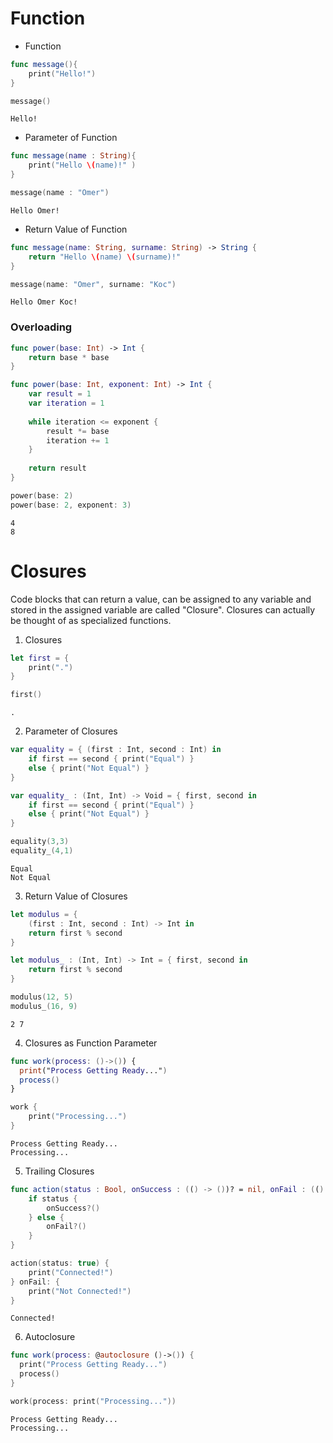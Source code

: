 # Function

- Function
```swift
func message(){
    print("Hello!")
}
```
```swift
message()
```
```
Hello!
```

- Parameter of Function
```swift
func message(name : String){
    print("Hello \(name)!" )
}
```
```swift
message(name : "Omer")
```
```
Hello Omer!
```

- Return Value of Function
```swift
func message(name: String, surname: String) -> String {
    return "Hello \(name) \(surname)!"
}
```
```swift
message(name: "Omer", surname: "Koc")
```
```
Hello Omer Koc!
```

### Overloading
```swift
func power(base: Int) -> Int {
    return base * base
}

func power(base: Int, exponent: Int) -> Int {
    var result = 1
    var iteration = 1
    
    while iteration <= exponent {
        result *= base
        iteration += 1
    }
    
    return result
}
```
```swift
power(base: 2)
power(base: 2, exponent: 3)
```
```
4
8
```



# Closures
Code blocks that can return a value, can be assigned to any variable and stored in the assigned variable are called "Closure". Closures can actually be thought of as specialized functions.

1. Closures
```swift
let first = {
    print(".")
}
```
```swift
first()
```
```
.
```

2. Parameter of Closures
```swift
var equality = { (first : Int, second : Int) in
    if first == second { print("Equal") }
    else { print("Not Equal") }
}

var equality_ : (Int, Int) -> Void = { first, second in
    if first == second { print("Equal") }
    else { print("Not Equal") }
}
```
```swift
equality(3,3)
equality_(4,1)
```
```
Equal
Not Equal
```

3. Return Value of Closures
```swift
let modulus = {
    (first : Int, second : Int) -> Int in
    return first % second
}

let modulus_ : (Int, Int) -> Int = { first, second in
    return first % second
}
```
```swift
modulus(12, 5)
modulus_(16, 9)
```
```
2 7
```

4. Closures as Function Parameter
```swift
func work(process: ()->()) {
  print("Process Getting Ready...")
  process()
}
```
```swift
work {
    print("Processing...")
}
```
```
Process Getting Ready...
Processing...
```

5. Trailing Closures
```swift
func action(status : Bool, onSuccess : (() -> ())? = nil, onFail : (() -> ())? = nil){
    if status {
        onSuccess?()
    } else {
        onFail?()
    }
}
```
```swift
action(status: true) {
    print("Connected!")
} onFail: {
    print("Not Connected!")
}
```
```
Connected!
```
6. Autoclosure 
```swift
func work(process: @autoclosure ()->()) {
  print("Process Getting Ready...")
  process()
}
```
```swift
work(process: print("Processing..."))
```
```
Process Getting Ready...
Processing...
```
